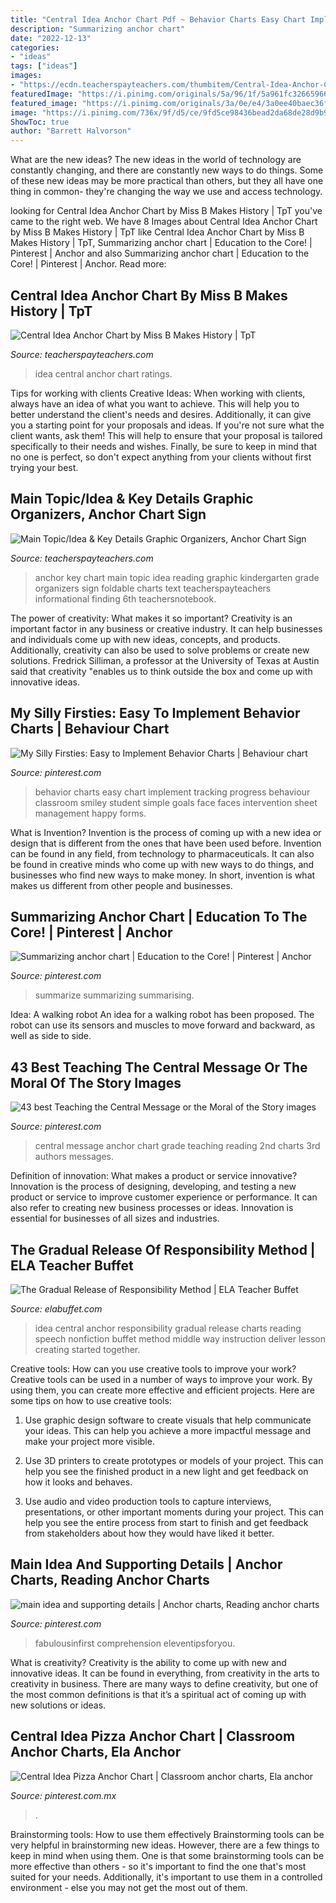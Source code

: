 ```yaml
---
title: "Central Idea Anchor Chart Pdf ~ Behavior Charts Easy Chart Implement Tracking Progress Behaviour Classroom Smiley Student Simple Goals Face Faces Intervention Sheet Management Happy Forms"
description: "Summarizing anchor chart"
date: "2022-12-13"
categories:
- "ideas"
tags: ["ideas"]
images:
- "https://ecdn.teacherspayteachers.com/thumbitem/Central-Idea-Anchor-Chart-4883065-1571775199/original-4883065-1.jpg"
featuredImage: "https://i.pinimg.com/originals/5a/96/1f/5a961fc32665966944ba054b3220a8a7.jpg"
featured_image: "https://i.pinimg.com/originals/3a/0e/e4/3a0ee40baec36feeceb34cfd9e1007eb.jpg"
image: "https://i.pinimg.com/736x/9f/d5/ce/9fd5ce98436bead2da68de28d9b955bd--summarize-activities-summarising-activities.jpg?b=t"
ShowToc: true
author: "Barrett Halvorson"
---
```



What are the new ideas?
The new ideas in the world of technology are constantly changing, and there are constantly new ways to do things. Some of these new ideas may be more practical than others, but they all have one thing in common- they're changing the way we use and access technology.

	

		
looking for Central Idea Anchor Chart by Miss B Makes History | TpT you've came to the right web. We have 8 Images about Central Idea Anchor Chart by Miss B Makes History | TpT like Central Idea Anchor Chart by Miss B Makes History | TpT, Summarizing anchor chart | Education to the Core! | Pinterest | Anchor and also Summarizing anchor chart | Education to the Core! | Pinterest | Anchor. Read more:
		
    
## Central Idea Anchor Chart By Miss B Makes History | TpT

<img loading=lazy src="https://ecdn.teacherspayteachers.com/thumbitem/Central-Idea-Anchor-Chart-4883065-1571775199/original-4883065-1.jpg" onerror="this.onerror=null;this.src='https://tse1.mm.bing.net/th?id=OIP.TicSvyciz16QxXzS_YqblAAAAA&amp;pid=15.1';" alt="Central Idea Anchor Chart by Miss B Makes History | TpT">

_Source: teacherspayteachers.com_

>idea central anchor chart ratings. 

	

Tips for working with clients
Creative Ideas: When working with clients, always have an idea of what you want to achieve. This will help you to better understand the client's needs and desires. Additionally, it can give you a starting point for your proposals and ideas. If you're not sure what the client wants, ask them! This will help to ensure that your proposal is tailored specifically to their needs and wishes. Finally, be sure to keep in mind that no one is perfect, so don't expect anything from your clients without first trying your best.

    
## Main Topic/Idea &amp; Key Details Graphic Organizers, Anchor Chart Sign

<img loading=lazy src="https://ecdn.teacherspayteachers.com/thumbitem/Main-TopicIdea-Key-Details-Graphic-Organizers-Anchor-Chart-Sign-Foldable-1645283-1500875417/original-1645283-2.jpg" onerror="this.onerror=null;this.src='https://tse1.mm.bing.net/th?id=OIP.Bio5NZEiHN6L5Z_GXae8CQAAAA&amp;pid=15.1';" alt="Main Topic/Idea &amp; Key Details Graphic Organizers, Anchor Chart Sign">

_Source: teacherspayteachers.com_

>anchor key chart main topic idea reading graphic kindergarten grade organizers sign foldable charts text teacherspayteachers informational finding 6th teachersnotebook. 

	

The power of creativity: What makes it so important?
Creativity is an important factor in any business or creative industry. It can help businesses and individuals come up with new ideas, concepts, and products. Additionally, creativity can also be used to solve problems or create new solutions. Fredrick Silliman, a professor at the University of Texas at Austin said that creativity "enables us to think outside the box and come up with innovative ideas.

    
## My Silly Firsties: Easy To Implement Behavior Charts | Behaviour Chart

<img loading=lazy src="https://i.pinimg.com/originals/7a/b7/66/7ab76669b32d3a7aa6121577b01cf448.png" onerror="this.onerror=null;this.src='https://tse3.mm.bing.net/th?id=OIP.V9z0lSm0goZsaWbvGPD7QgHaFZ&amp;pid=15.1';" alt="My Silly Firsties: Easy to Implement Behavior Charts | Behaviour chart">

_Source: pinterest.com_

>behavior charts easy chart implement tracking progress behaviour classroom smiley student simple goals face faces intervention sheet management happy forms. 

	

What is Invention?
Invention is the process of coming up with a new idea or design that is different from the ones that have been used before. Invention can be found in any field, from technology to pharmaceuticals. It can also be found in creative minds who come up with new ways to do things, and businesses who find new ways to make money. In short, invention is what makes us different from other people and businesses.

    
## Summarizing Anchor Chart | Education To The Core! | Pinterest | Anchor

<img loading=lazy src="https://i.pinimg.com/736x/9f/d5/ce/9fd5ce98436bead2da68de28d9b955bd--summarize-activities-summarising-activities.jpg?b=t" onerror="this.onerror=null;this.src='https://tse1.mm.bing.net/th?id=OIP.-rXZRIieTfUXRE3RCVVvrQHaJ6&amp;pid=15.1';" alt="Summarizing anchor chart | Education to the Core! | Pinterest | Anchor">

_Source: pinterest.com_

>summarize summarizing summarising. 

	

Idea: A walking robot
An idea for a walking robot has been proposed. The robot can use its sensors and muscles to move forward and backward, as well as side to side.

    
## 43 Best Teaching The Central Message Or The Moral Of The Story Images

<img loading=lazy src="https://i.pinimg.com/736x/08/4e/27/084e274be673e0c626941feac68d926f--central-message-anchor-chart-central-message-first-grade.jpg" onerror="this.onerror=null;this.src='https://tse2.mm.bing.net/th?id=OIP.RlacZ63sYYq6GMVotSdg2gHaJ3&amp;pid=15.1';" alt="43 best Teaching the Central Message or the Moral of the Story images">

_Source: pinterest.com_

>central message anchor chart grade teaching reading 2nd charts 3rd authors messages. 

	

Definition of innovation: What makes a product or service innovative?
Innovation is the process of designing, developing, and testing a new product or service to improve customer experience or performance. It can also refer to creating new business processes or ideas. Innovation is essential for businesses of all sizes and industries.

    
## The Gradual Release Of Responsibility Method | ELA Teacher Buffet

<img loading=lazy src="https://3.bp.blogspot.com/-zSfIJjiEZVI/WEOHp9SlH1I/AAAAAAAADac/qXqqPn-PQJUVp7gO6NiGVZQ8NmkMG84HwCKgB/s1600/final.jpg" onerror="this.onerror=null;this.src='https://tse2.mm.bing.net/th?id=OIP.V2l9tooInx-wkq_9HCDvIAHaJ4&amp;pid=15.1';" alt="The Gradual Release of Responsibility Method | ELA Teacher Buffet">

_Source: elabuffet.com_

>idea central anchor responsibility gradual release charts reading speech nonfiction buffet method middle way instruction deliver lesson creating started together. 

	

Creative tools: How can you use creative tools to improve your work?
Creative tools can be used in a number of ways to improve your work. By using them, you can create more effective and efficient projects. Here are some tips on how to use creative tools:
1. Use graphic design software to create visuals that help communicate your ideas. This can help you achieve a more impactful message and make your project more visible.

2. Use 3D printers to create prototypes or models of your project. This can help you see the finished product in a new light and get feedback on how it looks and behaves.

3. Use audio and video production tools to capture interviews, presentations, or other important moments during your project. This can help you see the entire process from start to finish and get feedback from stakeholders about how they would have liked it better.


    
## Main Idea And Supporting Details | Anchor Charts, Reading Anchor Charts

<img loading=lazy src="https://i.pinimg.com/originals/5a/96/1f/5a961fc32665966944ba054b3220a8a7.jpg" onerror="this.onerror=null;this.src='https://tse2.mm.bing.net/th?id=OIP.Nj-fosptIYCnJrK99GQoVQHaJ4&amp;pid=15.1';" alt="main idea and supporting details | Anchor charts, Reading anchor charts">

_Source: pinterest.com_

>fabulousinfirst comprehension eleventipsforyou. 

	

What is creativity?
Creativity is the ability to come up with new and innovative ideas. It can be found in everything, from creativity in the arts to creativity in business. There are many ways to define creativity, but one of the most common definitions is that it’s a spiritual act of coming up with new solutions or ideas.

    
## Central Idea Pizza Anchor Chart | Classroom Anchor Charts, Ela Anchor

<img loading=lazy src="https://i.pinimg.com/originals/3a/0e/e4/3a0ee40baec36feeceb34cfd9e1007eb.jpg" onerror="this.onerror=null;this.src='https://tse1.mm.bing.net/th?id=OIP.2F58Wv6FCNNwFLws56ZLVQHaJ4&amp;pid=15.1';" alt="Central Idea Pizza Anchor Chart | Classroom anchor charts, Ela anchor">

_Source: pinterest.com.mx_

>. 

	

Brainstorming tools: How to use them effectively
Brainstorming tools can be very helpful in brainstorming new ideas. However, there are a few things to keep in mind when using them. One is that some brainstorming tools can be more effective than others - so it's important to find the one that's most suited for your needs. Additionally, it's important to use them in a controlled environment - else you may not get the most out of them.

